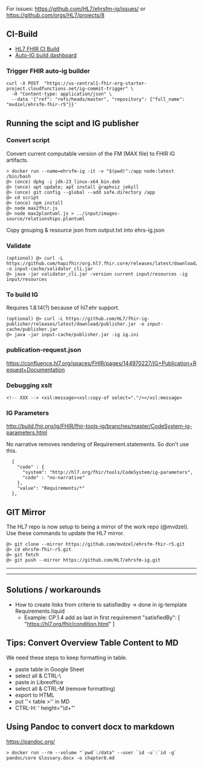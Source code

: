 For issues: https://github.com/HL7/ehrsfm-ig/issues/ or https://github.com/orgs/HL7/projects/8

## CI-Build

* [HL7 FHIR CI Build](https://build.fhir.org/ig/mvdzel/ehrsfm-fhir-r5/) 
* [Auto-IG build dashboard](https://fhir.github.io/auto-ig-builder/)

### Trigger FHIR auto-ig builder
```
curl -X POST  "https://us-central1-fhir-org-starter-project.cloudfunctions.net/ig-commit-trigger" \
  -H "Content-type: application/json" \
  --data '{"ref": "refs/heads/master", "repository": {"full_name": "mvdzel/ehrsfm-fhir-r5"}}'
```

## Running the scipt and IG publisher

### Convert script

Convert current computable version of the FM (MAX file) to FHIR IG artifacts.
```
> docker run --name=ehrsfm-ig -it -v "$(pwd)":/app node:latest /bin/bash
@> (once) dpkg -i jdk-23_linux-x64_bin.deb
@> (once) apt update; apt install graphviz jekyll
@> (once) git config --global --add safe.directory /app
@> cd script
@> (once) npm install
@> node max2fhir.js
@> node max2plantuml.js > ../input/images-source/relationships.plantuml 
```
Copy grouping & resource json from output.txt into ehrs-ig.json

### Validate
```
(optional) @> curl -L https://github.com/hapifhir/org.hl7.fhir.core/releases/latest/download/validator_cli.jar -o input-cache/validator_cli.jar
@> java -jar validator_cli.jar -version current input/resources -ig input/resources
```

### To build IG

Requires 1.8.14(?) because of hl7.ehr support.
```
(optional) @> curl -L https://github.com/HL7/fhir-ig-publisher/releases/latest/download/publisher.jar -o input-cache/publisher.jar
@> java -jar input-cache/publisher.jar -ig ig.ini
```

### publication-request.json

https://confluence.hl7.org/spaces/FHIR/pages/144970227/IG+Publication+Request+Documentation

### Debugging xslt

```<!-- XXX --> <xsl:message><xsl:copy-of select="."/></xsl:message>```

### IG Parameters

http://build.fhir.org/ig/FHIR/fhir-tools-ig/branches/master/CodeSystem-ig-parameters.html

No narrative removes rendering of Requirement.statements. So don't use this.
```
  {
    "code" : {
      "system": "http://hl7.org/fhir/tools/CodeSystem/ig-parameters",
      "code" : "no-narrative"
    },
    "value": "Requirements/*"
  },
```

## GIT Mirror
The HL7 repo is now setup to being a mirror of the work repo (@mvdzel). Use these commands to update the HL7 mirror.
```
@> git clone --mirror https://github.com/mvdzel/ehrsfm-fhir-r5.git
@> cd ehrsfm-fhir-r5.git
@> git fetch
@> git push --mirror https://github.com/HL7/ehrsfm-ig.git
```

--------------------
--------------------

## Solutions / workarounds

* How to create links from criterie to satisfiedby -> done in ig-template Requirements.liquid
  * Example: CP.1.4 add as last in first requirement
        "satisfiedBy": [ "https://hl7.org/fhir/condition.html" ]

## Tips: Convert Overview Table Content to MD

We need these steps to keep formatting in table.

* paste table in Google Sheet
* select all & CTRL-\
* paste in Libreoffice
* select all & CTRL-M (remove formatting)
* export to HTML
* put ''< table >'' in MD
* CTRL-H: ' height="\d+"'

## Using Pandoc to convert docx to markdown

https://pandoc.org/

```
> docker run --rm --volume "`pwd`:/data" --user `id -u`:`id -g` pandoc/core Glossary.docx -o chapter8.md
```
